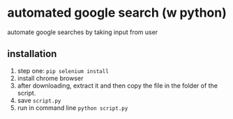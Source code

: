 # automated google search (w python)
automate google searches by taking input from user

## installation
1. step one: `pip selenium install`
2. install chrome browser 
3. after downloading, extract it and then copy the file in the folder of the script.
4. save `script.py`
5. run in command line `python script.py`